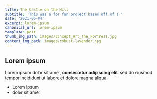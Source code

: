 ```yaml
---
title: The Castle on the Hill
subtitle: 'This was a for fun project based off of a '
date: '2021-05-04'
excerpt: lorem-ipsum
canonical_url: lorem-ipsum
template: post
thumb_img_path: images/Concept_Art_The_Fortress.jpg
content_img_path: images/robust-lavender.jpg
---
```

## Lorem ipsum

Lorem ipsum dolor sit amet, **consectetur adipiscing elit**, sed do eiusmod tempor incididunt ut labore et dolore magna aliqua.

- Lorem ipsum
- dolor sit amet
